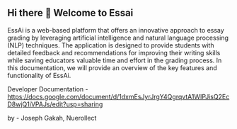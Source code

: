 ## Hi there 👋 Welcome to Essai
EssAi is a web-based platform that offers an innovative approach to essay grading by leveraging artificial intelligence and natural language processing (NLP) techniques. The application is designed to provide students with detailed feedback and recommendations for improving their writing skills while saving educators valuable time and effort in the grading process. In this documentation, we will provide an overview of the key features and functionality of EssAi.

Developer Documentation - https://docs.google.com/document/d/1dxmEsJyrJrgY4QgrqvtA1WIPJisQ2EcD8wjQ1iVPAJs/edit?usp=sharing

by - Joseph Gakah, Nuerollect
<!--

**Here are some ideas to get you started:**

🙋‍♀️ A short introduction - what is your organization all about?

🌈 Contribution guidelines - how can the community get involved?
👩‍💻 Useful resources - where can the community find your docs? Is there anything else the community should know?
🍿 Fun facts - what does your team eat for breakfast?
🧙 Remember, you can do mighty things with the power of [Markdown](https://docs.github.com/github/writing-on-github/getting-started-with-writing-and-formatting-on-github/basic-writing-and-formatting-syntax)
-->

